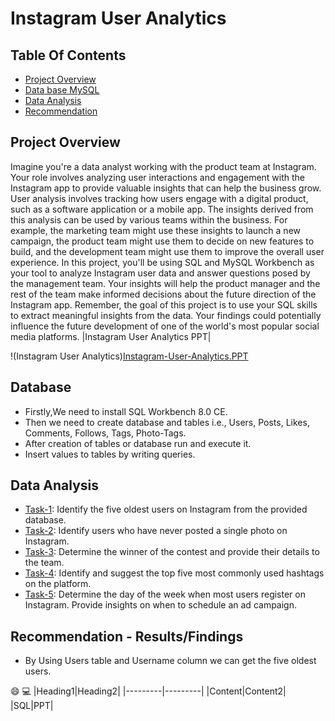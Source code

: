 # Instagram User Analytics

## Table Of Contents
- [Project Overview](Project-Overview)
- [Data base MySQL](Data-Base-MySQL)
- [Data Analysis](Data-Analysis)
- [Recommendation](Recommendation)

## Project Overview
Imagine you're a data analyst working with the product team at Instagram. 
Your role involves analyzing user interactions and engagement with the Instagram app to provide valuable insights that can help the business grow.
User analysis involves tracking how users engage with a digital product, such as a software application or a mobile app. The insights derived from this analysis can be used by various teams within the business. For example, the marketing team might use these insights to launch a new campaign, the product team might use them to decide on new features to build, and the development team might use them to improve the overall user experience.
In this project, you'll be using SQL and MySQL Workbench as your tool to analyze Instagram user data and answer questions posed by the management team. Your insights will help the product manager and the rest of the team make informed decisions about the future direction of the Instagram app.
Remember, the goal of this project is to use your SQL skills to extract meaningful insights from the data. Your findings could potentially influence the future development of one of the world's most popular social media platforms.
|Instagram User Analytics PPT|

!(Instagram User Analytics)[Instagram-User-Analytics.PPT](https://github.com/Harikrishna459/Instagram-User-Analytics/edit/main/README.md)

## Database
- Firstly,We need to install SQL Workbench 8.0 CE.
- Then we need to create database and tables i.e., Users, Posts, Likes, Comments, Follows, Tags, Photo-Tags.
- After creation of tables or database run and execute it.
- Insert values to tables by writing queries.

## Data Analysis
- [Task-1](Task-1): Identify the five oldest users on Instagram from the provided database.
- [Task-2](Task-2): Identify users who have never posted a single photo on Instagram.
- [Task-3](Task-3): Determine the winner of the contest and provide their details to the team.
- [Task-4](Task-4): Identify and suggest the top five most commonly used hashtags on the platform.
- [Task-5](Task-5): Determine the day of the week when most users register on Instagram. Provide insights on when to schedule an ad campaign.

## Recommendation - Results/Findings
- By Using Users table and Username column we can get the five oldest users.

  
😄
💻
|Heading1|Heading2|
|---------|---------|
|Content|Content2|
|SQL|PPT| 
